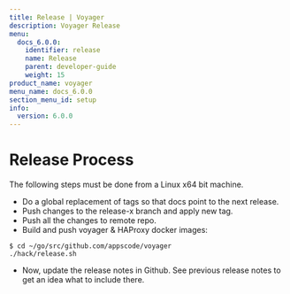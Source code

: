 ```yaml
---
title: Release | Voyager
description: Voyager Release
menu:
  docs_6.0.0:
    identifier: release
    name: Release
    parent: developer-guide
    weight: 15
product_name: voyager
menu_name: docs_6.0.0
section_menu_id: setup
info:
  version: 6.0.0
---
```


# Release Process

The following steps must be done from a Linux x64 bit machine.

- Do a global replacement of tags so that docs point to the next release.
- Push changes to the release-x branch and apply new tag.
- Push all the changes to remote repo.
- Build and push voyager & HAProxy docker images:

```console
$ cd ~/go/src/github.com/appscode/voyager
./hack/release.sh
```

- Now, update the release notes in Github. See previous release notes to get an idea what to include there.
